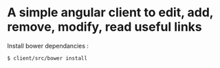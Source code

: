# A simple angular client to edit, add, remove, modify, read useful links

Install bower dependancies :

```sh
$ client/src/bower install
```